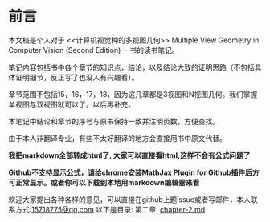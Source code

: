 # 
# 前言
本文档是个人对于 <<计算机视觉种的多视图几何>> Multiple View Geometry in Computer Vision (Second Edition) 一书的读书笔记。

笔记内容包括书中各个章节的知识点，结论，以及结论大致的证明思路（不包括具体证明细节，反正写了也没人有兴趣看）。

章节范围不包括15，16，17，18，因为这几章都是3视图和N视图几何。我们掌握单视图与双视图就可以了。以后再补充。

本笔记中结论和章节的序号与原书保持一致并注明页数，方便查找。

由于本人非翻译专业，有些不太好翻译的地方会直接用书中原文代替。

**我把markdown全部转成html了, 大家可以直接看html,这样不会有公式问题了**

**Github不支持显示公式，请给chrome安装MathJax Plugin for Github插件后方可正常显示。或者你可以下载到本地用markdown编辑器来看**

欢迎大家提出各种各样的意见，可以直接在github上题issue或者写邮件，本人联系方式:15718775@qq.com
以下是目录:
第二章: [chapter-2.md](./chapter-2.md) 
